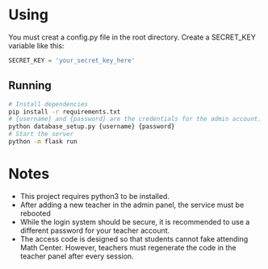 # Using
You must creat a config.py file in the root directory. Create a SECRET_KEY variable like this:
```python
SECRET_KEY = 'your_secret_key_here'
```
## Running


```bash
# Install dependencies
pip install -r requirements.txt
# {username} and {password} are the credentials for the admin account.
python database_setup.py {username} {password}
# Start the server
python -m flask run
```

# Notes

- This project requires python3 to be installed.
- After adding a new teacher in the admin panel, the service must be rebooted
- While the login system should be secure, it is recommended to use a different password for your teacher account.
- The access code is designed so that students cannot fake attending Math Center. However, teachers must regenerate the code in the teacher panel after every session.
